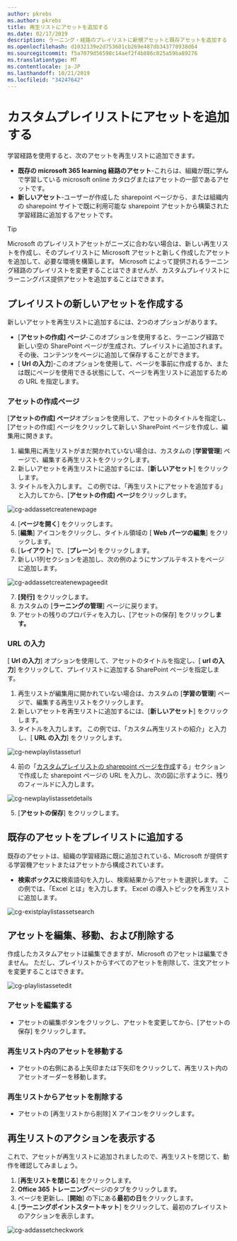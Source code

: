 ```yaml
---
author: pkrebs
ms.author: pkrebs
title: 再生リストにアセットを追加する
ms.date: 02/17/2019
description: ラーニング・経路のプレイリストに新規アセットと既存アセットを追加する
ms.openlocfilehash: d1032139e2d753601cb269e487db343778938d64
ms.sourcegitcommit: f5a7079d56598c14aef2f4b886c025a59ba89276
ms.translationtype: MT
ms.contentlocale: ja-JP
ms.lasthandoff: 10/21/2019
ms.locfileid: "34247642"
---
```

# <a name="add-assets-to-a-custom-playlist"></a>カスタムプレイリストにアセットを追加する

学習経路を使用すると、次のアセットを再生リストに追加できます。

- **既存の microsoft 365 learning 経路のアセット**-これらは、組織が既に学んで学習している microsoft online カタログまたはアセットの一部であるアセットです。
- **新しいアセット**-ユーザーが作成した sharepoint ページから、または組織内の sharepoint サイトで既に利用可能な sharepoint アセットから構築された学習経路に追加するアセットです。 

> [!TIP]
> Microsoft のプレイリストアセットがニーズに合わない場合は、新しい再生リストを作成し、そのプレイリストに Microsoft アセットと新しく作成したアセットを追加して、必要な環境を構築します。 Microsoft によって提供されるラーニング経路のプレイリストを変更することはできませんが、カスタムプレイリストにラーニングパス提供アセットを追加することはできます。   

## <a name="create-a-new-asset-for-a-playlist"></a>プレイリストの新しいアセットを作成する

新しいアセットを再生リストに追加するには、2つのオプションがあります。

- [**アセットの作成] ページ**-このオプションを使用すると、ラーニング経路で新しい空の SharePoint ページが生成され、プレイリストに追加されます。 その後、コンテンツをページに追加して保存することができます。  
- [ **Url の入力**]-このオプションを使用して、ページを事前に作成するか、または既にページを使用できる状態にして、ページを再生リストに追加するための URL を指定します。

### <a name="create-asset-page"></a>アセットの作成ページ 
[**アセットの作成] ページ**オプションを使用して、アセットのタイトルを指定し、[アセットの作成] ページをクリックして新しい SharePoint ページを作成し、編集用に開きます。 

1.  編集用に再生リストがまだ開かれていない場合は、カスタムの [**学習管理**] ページで、編集する再生リストをクリックします。 
2. 新しいアセットを再生リストに追加するには、[**新しいアセット**] をクリックします。 
3. タイトルを入力します。 この例では、「再生リストにアセットを追加する」と入力してから、[**アセットの作成] ページ**をクリックします。

![cg-addassetcreatenewpage](media/cg-addassetcreatenewpage.png)

4. [**ページを開く**] をクリックします。
5. [**編集**] アイコンをクリックし、タイトル領域の [ **Web パーツの編集**] をクリックします。
6. [**レイアウト**] で、[**プレーン**] をクリックします。 
7. 新しい1列セクションを追加し、次の例のようにサンプルテキストをページに追加します。 

![cg-addassetcreatenewpageedit](media/cg-addassetcreatenewpageedit.png)

7. **[発行]** をクリックします。
8. カスタムの [**ラーニングの管理**] ページに戻ります。 
9. アセットの残りのプロパティを入力し、[アセットの保存] をクリックし**ます。**

### <a name="enter-the-url"></a>URL の入力
[ **Url の入力**] オプションを使用して、アセットのタイトルを指定し、[ **url の入力**] をクリックして、プレイリストに追加する SharePoint ページを指定します。 

1.  再生リストが編集用に開かれていない場合は、カスタムの [**学習の管理**] ページで、編集する再生リストをクリックします。 
2. 新しいアセットを再生リストに追加するには、[**新しいアセット**] をクリックします。 
3. タイトルを入力します。 この例では、「カスタム再生リストの紹介」と入力し、[ **URL の入力**] をクリックします。 

![cg-newplaylistasseturl](media/cg-newplaylistasseturl.png)

4. 前の「[カスタムプレイリストの sharepoint ページを作成](custom_createnewpage.md)する」セクションで作成した sharepoint ページの URL を入力し、次の図に示すように、残りのフィールドに入力します。

![cg-newplaylistassetdetails](media/cg-newplaylistassetdetails.png)

5. [**アセットの保存**] をクリックします。 

## <a name="add-an-existing-asset-to-a-playlist"></a>既存のアセットをプレイリストに追加する

既存のアセットは、組織の学習経路に既に追加されている、Microsoft が提供する学習機アセットまたはアセットから構成されています。 

- **検索ボックスに**検索語句を入力し、検索結果からアセットを選択します。 この例では、「Excel とは」を入力します。 Excel の導入トピックを再生リストに追加します。

![cg-existplaylistassetsearch](media/cg-existplaylistassetsearch.png)

## <a name="edit-move-and-delete-assets"></a>アセットを編集、移動、および削除する
作成したカスタムアセットは編集できますが、Microsoft のアセットは編集できません。 ただし、プレイリストからすべてのアセットを削除して、注文アセットを変更することはできます。 

![cg-playlistassetedit](media/cg-playlistassetedit.png)

### <a name="edit-an-asset"></a>アセットを編集する
- アセットの編集ボタンをクリックし、アセットを変更してから、[アセットの保存] をクリックします。 

### <a name="move-an-asset-in-a-playlist"></a>再生リスト内のアセットを移動する
- アセットの右側にある上矢印または下矢印をクリックして、再生リスト内のアセットオーダーを移動します。

### <a name="remove-an-asset-from-a-playlist"></a>再生リストからアセットを削除する
- アセットの [再生リストから削除] X アイコンをクリックします。 

## <a name="view-the-playlist-in-action"></a>再生リストのアクションを表示する
これで、アセットが再生リストに追加されましたので、再生リストを閉じて、動作を確認してみましょう。 

1. [**再生リストを閉じる**] をクリックします。
2. **Office 365 トレーニング**ページのタブをクリックします。
3. ページを更新し、[**開始**] の下にある**最初の日**をクリックします。
4. [**ラーニングポイントスタートキット**] をクリックして、最初のプレイリストのアクションを表示します。 

![cg-addassetcheckwork](media/cg-addassetcheckwork.png)